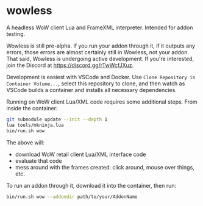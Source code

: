 # wowless

A headless WoW client Lua and FrameXML interpreter. Intended for addon testing.

Wowless is still pre-alpha. If you run your addon through it, if it outputs any
errors, those errors are almost certainly still in Wowless, not your addon. That
said, Wowless is undergoing active development. If you're interested, join the
Discord at <https://discord.gg/rTwWcfJXuz>.

Development is easiest with VSCode and Docker.
Use `Clone Repository in Container Volume...`, select this repository to clone,
and then watch as VSCode builds a container and installs all necessary dependencies.

Running on WoW client Lua/XML code requires some additional steps.
From inside the container:

```sh
git submodule update --init --depth 1
lua tools/mkninja.lua
bin/run.sh wow
```

The above will:

* download WoW retail client Lua/XML interface code
* evaluate that code
* mess around with the frames created: click around, mouse over things, etc.

To run an addon through it, download it into the container, then run:

```sh
bin/run.sh wow --addondir path/to/your/AddonName
```
